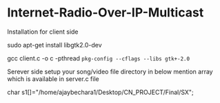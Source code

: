 # Internet-Radio-Over-IP-Multicast

Installation for client side

sudo apt-get install libgtk2.0-dev

gcc client.c -o c -pthread `pkg-config --cflags --libs gtk+-2.0`

Serever side setup your song/video file directory in below mention array which is available in server.c file

char s1[]="/home/ajaybechara1/Desktop/CN_PROJECT/Final/SX";
